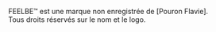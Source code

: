 FEELBE™ est une marque non enregistrée de [Pouron Flavie].  
Tous droits réservés sur le nom et le logo.
